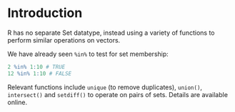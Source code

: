 # Introduction

R has no separate Set datatype, instead using a variety of functions to perform similar operations on vectors.

We have already seen `%in%` to test for set membership:

```R
2 %in% 1:10 # TRUE
12 %in% 1:10 # FALSE
```

Relevant functions include `unique` (to remove duplicates), `union()`, `intersect()` and `setdiff()` to operate on pairs of sets.
Details are available online.
